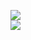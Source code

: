[![](https://img.shields.io/badge/Made%20With-Github%20Spray-lightgrey.svg?style=for-the-badge&logo=github)](https://github.com/Annihil/github-spray#30579)  
[![](https://i.imgur.com/2DrTn0Z.gif)](https://github.com/Annihil/github-spray)